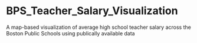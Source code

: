# BPS_Teacher_Salary_Visualization

A map-based visualization of average high school teacher salary across the Boston Public Schools using publically available data
